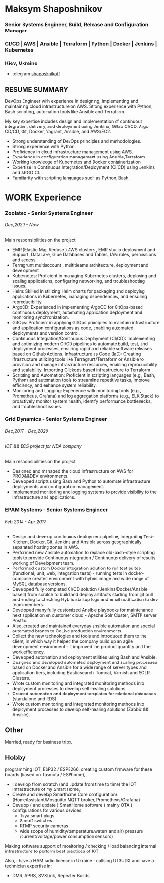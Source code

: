 # Maksym Shaposhnikov

### Senior Systems Engineer, Build, Release and Configuration Manager
### CI/CD | AWS | Ansible | Terraform | Python | Docker | Jenkins | Kubernetes
### Kiev, Ukraine

* telegram		[shaposhnikoff](https://t.me/shaposhnikoff)

 

## RESUME SUMMARY

DevOps Engineer with experience in designing, implementing and maintaining cloud infrastructure on AWS. Strong experience with Python, Bash scripting, automation tools like Ansible and Terraform.

My key expertise includes design and implementation of continuous integration, delivery, and deployment using Jenkins, Gitlab CI/CD, Argo CD/CD, Git, Docker, Vagrant, Ansible, and AWS/EC2.


 - Strong understanding of DevOps principles and methodologies.
 - Strong experience with Python
 - Proficiency in cloud infrastructure management using AWS.
 - Experience in configuration management using Ansible,Terraform.
 - Working knowledge of Kubernetes and Docker containerization.
 - Expertise in Continuous Integration/Deployment (CI/CD) using Jenkins and ARGO CI.
 - Familiarity with scripting languages such as Python, Bash.
 
# WORK Experience

### Zoolatec - Senior Systems Engineer
###### Dec,2020 - Now

Main responsibilities on the project 

 -  EMR (Elastic Map Reduse ) AWS clusters , EMR studio deployment and Support, DataLake, Glue Databases and Tables, IAM roles, permissions and access
 -  Terragrunt multiaccount , multitieams architecture, deployment and development
 -  Kubernetes: Proficient in managing Kubernetes clusters, deploying and scaling applications, configuring networking, and troubleshooting issues.
 -  Helm: Skilled in utilizing Helm charts for packaging and deploying applications in Kubernetes, managing dependencies, and ensuring reproducibility.
 -  ArgoCD: Experienced in implementing ArgoCD for GitOps-based continuous deployment, automating application deployment and monitoring synchronization.
 -  GitOps: Proficient in applying GitOps principles to maintain infrastructure and application configurations as code, enabling automated deployments and version control.
 -  Continuous Integration/Continuous Deployment (CI/CD): Implementing and optimizing modern CI/CD pipelines to automate build, test, and deployment processes, ensuring rapid and reliable software releases based on Github Actions.
    Infrastructure as Code (IaC): Creating ifrastructure utilizing tools like Terragrunt/Terraform or Ansible to provision and manage infrastructure resources, enabling reproducibility and scalability. Importing Clickops based infrastructure to Terraform 
 -  Scripting and Automation: Proficient in scripting languages (e.g., Bash, Python) and automation tools to streamline repetitive tasks, improve efficiency, and enhance system reliability.
 -  Monitoring and Logging: Experience with monitoring tools (e.g., Prometheus, Grafana) and log aggregation platforms (e.g., ELK Stack) to proactively monitor system health, identify performance bottlenecks, and troubleshoot issues.
 
### Grid Dynamics - Senior Systems Engineer
######  Dec,2017 - Dec,2020
######  IOT && ECS project for NDA company

Main responsibilities on the project 

 - Designed and managed the cloud infrastructure on AWS for PROD&&DEV environments.
 - Developed scripts using Bash and Python to automate infrastructure deployments and configuration management.
 - Implemented monitoring and logging systems to provide visibility to the infrastructure and applications.


### EPAM Systems - Senior Systems Engineer
######  Feb 2014 - Apr 2017 


  * Design and develop continuous deployment pipeline, integrating Test-Kitchen, Docker, Git, Jenkins and Ansible across geographically separated hosting zones in AWS.
  * Performed new Ansible automation to replace old-bash-style scripting tools to provide Continuous integration / Continuous delivery of results working of Development team.
  * Performed custom Docker integration solution to run test suites (functional, unit, web, integration tests) - running tests in docker-compose created environment with hybris image and wide range of MySQL database versions.
  * Developed fully completed CI/CD solution (Jenkins/Docker/Ansible based) from scratch to build and deploy artifacts starting from git pull and ending to checking Hybris startup logs and email notification to dev team members.
  * Developed many fully customized Ansible playbooks for maintenance next application on customer cloud - Apache Solr Cluster, SMTP server Postfix.
  * Also, created and maintained everyday ansible automation and special automated branch to GoLive production environments.
  * Collect the new technologies and tools and introduced them to the client; in which way it helped the company build up an agile development environment - it improved the product quantity and the work efficiency.
  * Developed automation and deployment utilities using Bash and Ansible.
  * Designed and developed automated deployment and scaling processes based on Docker and Ansible for a wide range of server types and application tiers, including Elasticsearch, Tomcat, Varnish and SOLR Clusters.
  * Wrote custom monitoring and integrated monitoring methods into deployment processes to develop self-healing solutions.
  * Created automation and deployment templates for relational databases (standalone and RDS).
  * Wrote custom monitoring and integrated monitoring methods into deployment processes to develop self-healing solutions (Zabbix && Ansible).


## Other

  Married, ready for business trips.

## Hobby 

programming IOT, ESP32 / ESP8266, creating custom firmware for these boards (based on Tasmota / ESPhome),

  * I develop from scratch (and update from time to time) the IOT infrastructure of my Smart Home, 
  * Create and develop Smarthome Core configurations (HomeAssistant/Mosquitto MQTT broker, Prometheus/Grafana) 
  * Develop ( and update )  SmartHome software ( mainly OTA ) configurations for various devices 
    * Tuya smart plugs
    * Sonoff switches 
    * RTMP security cameras
    * wide scope of humidity/temperature/water( and air) pressure /current/voltage/power consumption sensors) 

Making software support of monitoring / checking / load balancing internal infrastructure to perform best practices of IOT 


Also, i have a HAM radio licence in Ukraine - callsing UT3UDX
and have a technician expertise in:

* DMR, APRS, SVXLink, Repeater Builds


